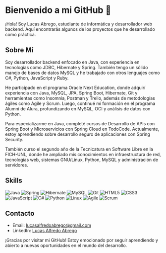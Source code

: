 # Bienvenido a mi GitHub 👋

¡Hola! Soy Lucas Abrego, estudiante de informática y desarrollador web backend. Aquí encontrarás algunos de los proyectos que he desarrollado como práctica.

## **Sobre Mí**

Soy desarrollador backend enfocado en Java, con experiencia en tecnologías como JDBC, Hibernate y Spring. También tengo un sólido manejo de bases de datos MySQL y he trabajado con otros lenguajes como C#, Python, JavaScript y Ruby.

He participado en el programa Oracle Next Education, donde adquirí experiencia con Java, MySQL, JPA, Spring Boot, Hibernate, Git y herramientas como Insomnia, Postman y Trello, además de metodologías ágiles como Agile y Scrum. Luego, continué mi formación en el programa Alumni de Alura, profundizando en MySQL, OCI y análisis de datos con Python.

Para especializarme en Java, completé cursos de Desarrollo de APIs con Spring Boot y Microservicios con Spring Cloud en TodoCode. Actualmente, estoy aprendiendo sobre desarrollo seguro de aplicaciones con Spring Security.

También curso el segundo año de la Tecnicatura en Software Libre en la FICH-UNL, donde he ampliado mis conocimientos en infraestructura de red, tecnologías web, sistemas GNU/Linux, Python, MySQL y administración de servidores.

## **Skills**

![Java](https://img.shields.io/badge/Java-%23ED8B00.svg?style=for-the-badge&logo=openjdk&logoColor=white)
![Spring](https://img.shields.io/badge/Spring-6DB33F?style=for-the-badge&logo=spring&logoColor=white)
![Hibernate](https://img.shields.io/badge/Hibernate-59666C?style=for-the-badge&logo=hibernate&logoColor=white)
![MySQL](https://img.shields.io/badge/MySQL-4479A1?style=for-the-badge&logo=mysql&logoColor=white)
![Git](https://img.shields.io/badge/Git-F05032?style=for-the-badge&logo=git&logoColor=white)
![HTML5](https://img.shields.io/badge/HTML5-E34F26?style=for-the-badge&logo=html5&logoColor=white)
![CSS3](https://img.shields.io/badge/CSS3-1572B6?style=for-the-badge&logo=css3&logoColor=white)
![JavaScript](https://img.shields.io/badge/JavaScript-F7DF1E?style=for-the-badge&logo=javascript&logoColor=black)
![C#](https://img.shields.io/badge/C%23-239120?style=for-the-badge&logo=c-sharp&logoColor=white)
![Python](https://img.shields.io/badge/Python-3776AB?style=for-the-badge&logo=python&logoColor=white)
![Linux](https://img.shields.io/badge/Linux-FCC624?style=for-the-badge&logo=linux&logoColor=black)
![Agile](https://img.shields.io/badge/Agile-45B8AC?style=for-the-badge&logo=agile&logoColor=white)
![Scrum](https://img.shields.io/badge/Scrum-6DB33F?style=for-the-badge&logo=scrumalliance&logoColor=white)


## **Contacto**

- Email: [lucasalfredoabrego@gmail.com](mailto:lucasalfredoabrego@gmail.com)
- LinkedIn: [Lucas Alfredo Abrego](https://www.linkedin.com/in/lucas-alfredo-abrego/)

¡Gracias por visitar mi GitHub! Estoy emocionado por seguir aprendiendo y abierto a nuevas oportunidades en el mundo del desarrollo.

